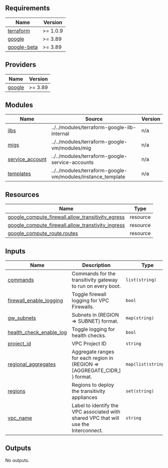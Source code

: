 
## Requirements

| Name | Version |
|------|---------|
| <a name="requirement_terraform"></a> [terraform](#requirement\_terraform) | >= 1.0.9 |
| <a name="requirement_google"></a> [google](#requirement\_google) | >= 3.89 |
| <a name="requirement_google-beta"></a> [google-beta](#requirement\_google-beta) | >= 3.89 |

## Providers

| Name | Version |
|------|---------|
| <a name="provider_google"></a> [google](#provider\_google) | >= 3.89 |

## Modules

| Name | Source | Version |
|------|--------|---------|
| <a name="module_ilbs"></a> [ilbs](#module\_ilbs) | ../../modules/terraform-google-ilb-internal | n/a |
| <a name="module_migs"></a> [migs](#module\_migs) | ../../modules/terraform-google-vm/modules/mig | n/a |
| <a name="module_service_account"></a> [service\_account](#module\_service\_account) | ../../modules/terraform-google-service-accounts | n/a |
| <a name="module_templates"></a> [templates](#module\_templates) | ../../modules/terraform-google-vm/modules/instance_template | n/a |

## Resources

| Name | Type |
|------|------|
| [google_compute_firewall.allow_transitivity_egress](https://registry.terraform.io/providers/hashicorp/google/latest/docs/resources/compute_firewall) | resource |
| [google_compute_firewall.allow_transtivity_ingress](https://registry.terraform.io/providers/hashicorp/google/latest/docs/resources/compute_firewall) | resource |
| [google_compute_route.routes](https://registry.terraform.io/providers/hashicorp/google/latest/docs/resources/compute_route) | resource |

## Inputs

| Name | Description | Type | Default | Required |
|------|-------------|------|---------|:--------:|
| <a name="input_commands"></a> [commands](#input\_commands) | Commands for the transitivity gateway to run on every boot. | `list(string)` | `[]` | no |
| <a name="input_firewall_enable_logging"></a> [firewall\_enable\_logging](#input\_firewall\_enable\_logging) | Toggle firewall logging for VPC Firewalls. | `bool` | `true` | no |
| <a name="input_gw_subnets"></a> [gw\_subnets](#input\_gw\_subnets) | Subnets in {REGION => SUBNET} format. | `map(string)` | n/a | yes |
| <a name="input_health_check_enable_log"></a> [health\_check\_enable\_log](#input\_health\_check\_enable\_log) | Toggle logging for health checks. | `bool` | `false` | no |
| <a name="input_project_id"></a> [project\_id](#input\_project\_id) | VPC Project ID | `string` | n/a | yes |
| <a name="input_regional_aggregates"></a> [regional\_aggregates](#input\_regional\_aggregates) | Aggregate ranges for each region in {REGION => [AGGREGATE\_CIDR,] } format. | `map(list(string))` | n/a | yes |
| <a name="input_regions"></a> [regions](#input\_regions) | Regions to deploy the transitivity appliances | `set(string)` | `null` | no |
| <a name="input_vpc_name"></a> [vpc\_name](#input\_vpc\_name) | Label to identify the VPC associated with shared VPC that will use the Interconnect. | `string` | n/a | yes |

## Outputs

No outputs.
